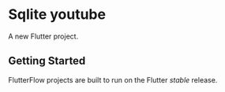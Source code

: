 # Sqlite youtube

A new Flutter project.

## Getting Started

FlutterFlow projects are built to run on the Flutter _stable_ release.
